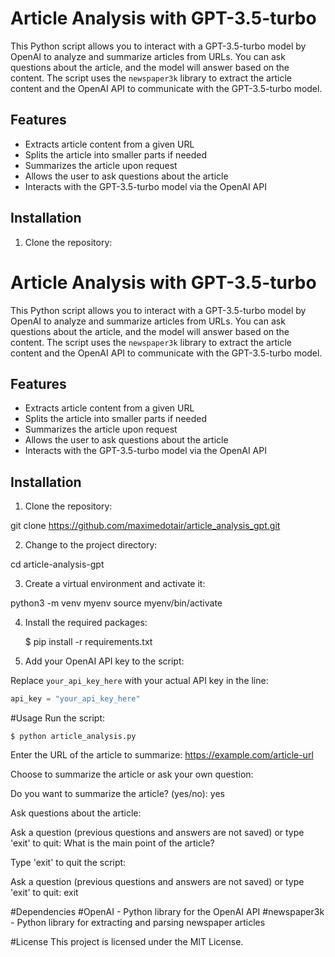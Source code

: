 # Article Analysis with GPT-3.5-turbo

This Python script allows you to interact with a GPT-3.5-turbo model by OpenAI to analyze and summarize articles from URLs. You can ask questions about the article, and the model will answer based on the content. The script uses the `newspaper3k` library to extract the article content and the OpenAI API to communicate with the GPT-3.5-turbo model.

## Features

- Extracts article content from a given URL
- Splits the article into smaller parts if needed
- Summarizes the article upon request
- Allows the user to ask questions about the article
- Interacts with the GPT-3.5-turbo model via the OpenAI API

## Installation

1. Clone the repository:


# Article Analysis with GPT-3.5-turbo

This Python script allows you to interact with a GPT-3.5-turbo model by OpenAI to analyze and summarize articles from URLs. You can ask questions about the article, and the model will answer based on the content. The script uses the `newspaper3k` library to extract the article content and the OpenAI API to communicate with the GPT-3.5-turbo model.

## Features

- Extracts article content from a given URL
- Splits the article into smaller parts if needed
- Summarizes the article upon request
- Allows the user to ask questions about the article
- Interacts with the GPT-3.5-turbo model via the OpenAI API

## Installation

1. Clone the repository:

git clone https://github.com/maximedotair/article_analysis_gpt.git

2. Change to the project directory:

cd article-analysis-gpt

3. Create a virtual environment and activate it:

python3 -m venv myenv
source myenv/bin/activate

4. Install the required packages:

    $ pip install -r requirements.txt

5. Add your OpenAI API key to the script:

Replace `your_api_key_here` with your actual API key in the line:

```python
api_key = "your_api_key_here"
```

#Usage
Run the script:

    $ python article_analysis.py

Enter the URL of the article to summarize: https://example.com/article-url

Choose to summarize the article or ask your own question:

Do you want to summarize the article? (yes/no): yes

Ask questions about the article:

Ask a question (previous questions and answers are not saved) or type 'exit' to quit: What is the main point of the article?

Type 'exit' to quit the script:

Ask a question (previous questions and answers are not saved) or type 'exit' to quit: exit

#Dependencies
 #OpenAI - Python library for the OpenAI API
 #newspaper3k - Python library for extracting and parsing newspaper articles

#License
This project is licensed under the MIT License.
